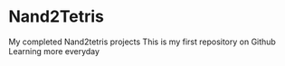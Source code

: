 # Nand2Tetris
My completed Nand2tetris projects
This is my first repository on Github
Learning more everyday
